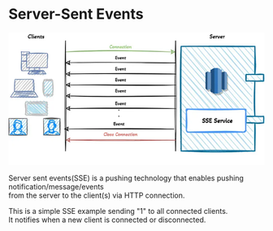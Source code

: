 # Server-Sent Events

![](./sse.webp)

Server sent events(SSE) is a pushing technology that enables pushing notification/message/events  
from the server to the client(s) via HTTP connection.

This is a simple SSE example sending "1" to all connected clients.  
It notifies when a new client is connected or disconnected.